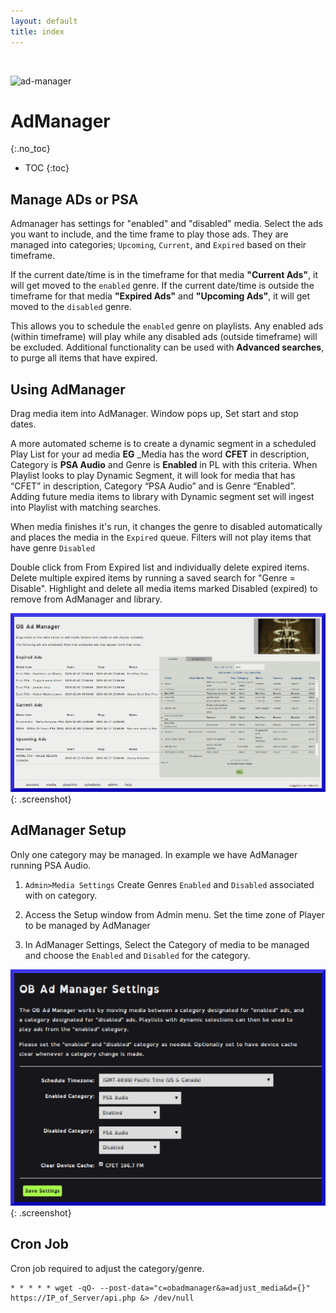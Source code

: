 ```yaml
---
layout: default
title: index
---
```

<br/>

![ad-manager](https://user-images.githubusercontent.com/4603894/210111996-6bce6715-da38-4e86-8f05-f0100ad022a2.png)

# AdManager #
{:.no_toc}

* TOC
{:toc}

##  Manage ADs or PSA

Admanager has settings for "enabled" and "disabled" media. Select the ads you want to include, and the time frame to play those ads. They are managed into categories; `Upcoming`, `Current`, and `Expired` based on their timeframe.
 
If the current date/time is in the timeframe for that media __"Current Ads"__, it will get moved to the `enabled` genre. If the current date/time is outside the timeframe for that media __"Expired Ads"__ and __"Upcoming Ads"__, it will get moved to the `disabled` genre.
 
This allows you to schedule the `enabled` genre on playlists. Any enabled ads (within timeframe) will play while any disabled ads (outside timeframe) will be excluded.  Additional functionality can be used with __Advanced searches__, to purge all items that have expired.

## Using AdManager

Drag media item into AdManager.  Window pops up, Set start and stop dates.

A more automated scheme is to create a dynamic segment in a scheduled Play List for your ad media __EG__ _Media has the word __CFET__ in description, Category is __PSA Audio__ and Genre is __Enabled__ in PL with this criteria.  When Playlist looks to play Dynamic Segment, it will look for media that has “CFET” in description, Category “PSA Audio” and is Genre “Enabled”.   Adding future media items to library with Dynamic segment set will ingest into Playlist with matching searches.

When media finishes it's run, it changes the genre to disabled automatically and places the media in the `Expired` queue.  Filters will not play items that have genre `Disabled`

Double click from From Expired list and individually delete expired items. Delete multiple expired items by running a saved search for "Genre = Disable".  Highlight and delete all media items marked Disabled (expired) to remove from AdManager and library. 

![AdManager](/img/ADManager.png){: .screenshot} 

## AdManager Setup

Only one category may be managed. In example we have AdManager running PSA Audio.

1. `Admin>Media Settings` Create Genres `Enabled` and `Disabled` associated with on category.

1. Access the Setup window from Admin menu. Set the time zone of Player to be managed by AdManager

1. In AdManager Settings, Select the Category of media to be managed and choose the `Enabled` and `Disabled` for the category.

![AdManager Settings](/img/ADManager_Settings.png){: .screenshot} 

## Cron Job

Cron job required to adjust the category/genre.

~~~~ 
* * * * * wget -qO- --post-data="c=obadmanager&a=adjust_media&d={}" https://IP_of_Server/api.php &> /dev/null
~~~~ 

